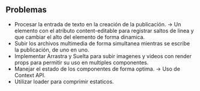 ## Problemas

- Procesar la entrada de texto en la creación de la publicación. -> Un elemento con el atributo content-editable para registrar saltos de linea y que cambiar el alto del elemento de forma dinamica.
- Subir los archivos multimedia de forma simultanea mientras se escribe la publicación, de uno en uno.
- Implementar Arrastra y Suelta para subir imagenes y videos con render props para permitir su uso en multiples componentes.
- Manejar el estado de los componentes de forma optima. -> Uso de Context API.
- Utilizar loader para comprimir estaticos.
